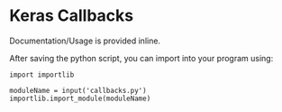 # Keras Callbacks

Documentation/Usage is provided inline.

After saving the python script, you can import into your program using:

```
import importlib

moduleName = input('callbacks.py')
importlib.import_module(moduleName)
```

